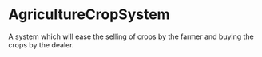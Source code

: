 # AgricultureCropSystem
A system which will ease the selling of crops by the farmer and buying the crops by the dealer. 
